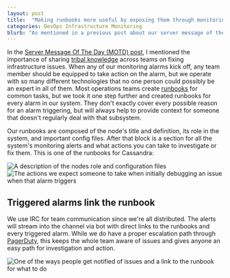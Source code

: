 ```yaml
---
layout: post
title:  "Making runbooks more useful by exposing them through monitoring"
categories: DevOps Infrastructure Monitoring
blurb: "As mentioned in a previous post about our server message of the day (motd) we manage enough infrastructure that our team needs ways for being able to share tribal knowledge on how to fix issues. In Particular when we have monitoring alarms that kick off any of our team members should be able to take action on the alarm regardless of level, however, our team operates with so many different technologies it is difficult for any one person to be an expert in all of them."
---
```


[servermotd]: /devops/infrastructure/2014/03/16/how-server-message-of-the-day-improved-our-devops-team.html
[1_description]: http://b7cc86bc05773bcecd41-4057535a55b255b6cbfb486a61b5692d.r49.cf1.rackcdn.com/node_description.png
[2_actions]: http://b7cc86bc05773bcecd41-4057535a55b255b6cbfb486a61b5692d.r49.cf1.rackcdn.com/context_and_actions.png
[3_irc]: http://b7cc86bc05773bcecd41-4057535a55b255b6cbfb486a61b5692d.r49.cf1.rackcdn.com/irc_example.png
[tribal]: http://en.wikipedia.org/wiki/Tribal_knowledge
[runbooks]: http://en.wikipedia.org/wiki/Runbook
[pagerduty]: https://www.pagerduty.com/


In the [Server Message Of The Day (MOTD) post][servermotd], I mentioned the importance of sharing [tribal knowledge][tribal] across teams on fixing infrastructure issues. When any of our monitoring alarms kick off, any team member should be equipped to take action on the alarm, but we operate with so many different technologies that no one person could possibly be an expert in all of them. Most operations teams create [runbooks][runbooks] for common tasks, but we took it one step further and created runbooks for every alarm in our system. They don't exactly cover every possible reason for an alarm triggering, but will always help to provide context for someone that doesn't regularly deal with that subsystem.

Our runbooks are composed of the node's title and definition, its role in the system, and important config files. After that block is a section for all the system's monitoring alerts and what actions you can take to investigate or fix them. This is one of the runbooks for Cassandra:

![A description of the nodes role and configuration files][1_description]
![The actions we expect someone to take when initially debugging an issue when that alarm triggers][2_actions]

Triggered alarms link the runbook
-----------

We use IRC for team communication since we're all distributed. The alerts will stream into the channel via bot with direct links to the runbooks and every triggered alarm. While we do have a proper escalation path through [PagerDuty][pagerduty], this keeps the whole team aware of issues and gives anyone an easy path for investigation and action.

![One of the ways people get notified of issues and a link to the runbook for what to do][3_irc]

